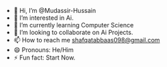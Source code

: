 - 👋 Hi, I’m @Mudassir-Hussain
- 👀 I’m interested in Ai.
- 🌱 I’m currently learning Computer Science
- 💞️ I’m looking to collaborate on Ai Projects.
- 📫 How to reach me shafqatabbaas098@gmail.com
- 😄 Pronouns: He/Him
- ⚡ Fun fact: Start Now.

<!---
Shafqat-Abbaas/Shafqat-Abbaas is a ✨ special ✨ repository because its `README.md` (this file) appears on your GitHub profile.
You can click the Preview link to take a look at your changes.
--->
